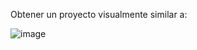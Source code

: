 Obtener un proyecto visualmente similar a:

![image](https://user-images.githubusercontent.com/42480199/177919321-8dc7ab8e-2811-403c-b16b-1be5e3746a24.png)
